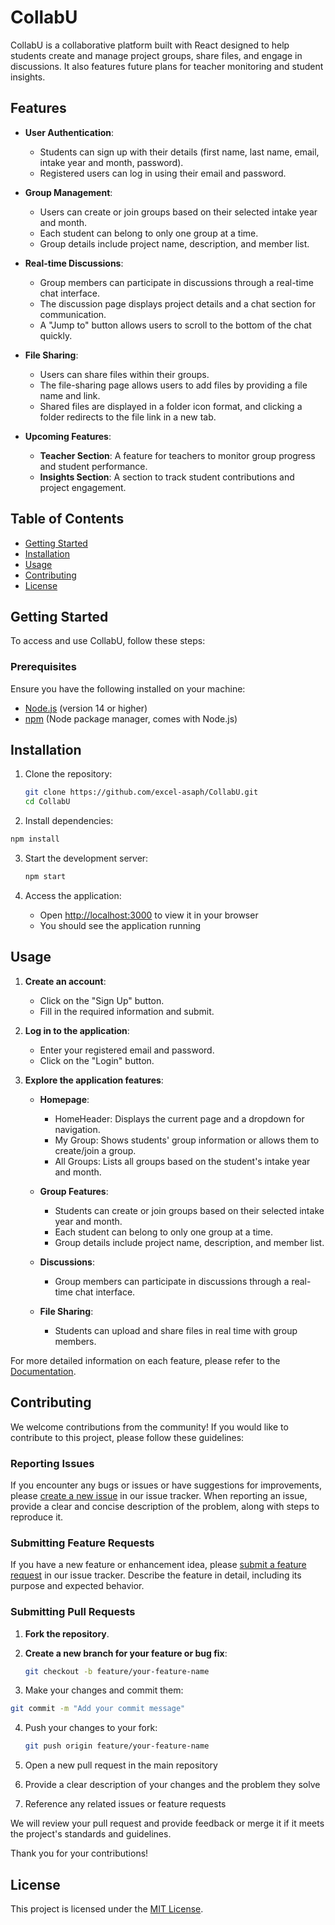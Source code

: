# CollabU

CollabU is a collaborative platform built with React designed to help students create and manage project groups, share files, and engage in discussions. It also features future plans for teacher monitoring and student insights.

## Features

- **User Authentication**: 
  - Students can sign up with their details (first name, last name, email, intake year and month, password).
  - Registered users can log in using their email and password.

- **Group Management**:
  - Users can create or join groups based on their selected intake year and month.
  - Each student can belong to only one group at a time.
  - Group details include project name, description, and member list.

- **Real-time Discussions**:
  - Group members can participate in discussions through a real-time chat interface.
  - The discussion page displays project details and a chat section for communication.
  - A "Jump to" button allows users to scroll to the bottom of the chat quickly.

- **File Sharing**:
  - Users can share files within their groups.
  - The file-sharing page allows users to add files by providing a file name and link.
  - Shared files are displayed in a folder icon format, and clicking a folder redirects to the file link in a new tab.

- **Upcoming Features**:
  - **Teacher Section**: A feature for teachers to monitor group progress and student performance.
  - **Insights Section**: A section to track student contributions and project engagement.

## Table of Contents

- [Getting Started](#getting-started)
- [Installation](#installation)
- [Usage](#usage)
- [Contributing](#contributing)
- [License](#license)

## Getting Started

To access and use CollabU, follow these steps:

### Prerequisites

Ensure you have the following installed on your machine:
- [Node.js](https://nodejs.org/) (version 14 or higher)
- [npm](https://www.npmjs.com/) (Node package manager, comes with Node.js)

## Installation

1. Clone the repository:

   ```bash
   git clone https://github.com/excel-asaph/CollabU.git
   cd CollabU
   
2. Install dependencies:

  ```bash
  npm install
  ```

3. Start the development server:
   ```bash
   npm start
   ```

4. Access the application:
   - Open [http://localhost:3000](http://localhost:3000) to view it in your browser
   - You should see the application running

## Usage

1. **Create an account**:
   - Click on the "Sign Up" button.
   - Fill in the required information and submit.

2. **Log in to the application**:
   - Enter your registered email and password.
   - Click on the "Login" button.

3. **Explore the application features**:
   - **Homepage**: 
     - HomeHeader: Displays the current page and a dropdown for navigation.
     - My Group: Shows students' group information or allows them to create/join a group.
     - All Groups: Lists all groups based on the student's intake year and month.

   - **Group Features**:
     - Students can create or join groups based on their selected intake year and month.
     - Each student can belong to only one group at a time.
     - Group details include project name, description, and member list.

   - **Discussions**:
     - Group members can participate in discussions through a real-time chat interface.

   - **File Sharing**:
     - Students can upload and share files in real time with group members.
       
For more detailed information on each feature, please refer to the [Documentation](link-to-documentation).

## Contributing

We welcome contributions from the community! If you would like to contribute to this project, please follow these guidelines:

### Reporting Issues

If you encounter any bugs or issues or have suggestions for improvements, please [create a new issue](link-to-issue-tracker) in our issue tracker. When reporting an issue, provide a clear and concise description of the problem, along with steps to reproduce it.

### Submitting Feature Requests

If you have a new feature or enhancement idea, please [submit a feature request](link-to-issue-tracker) in our issue tracker. Describe the feature in detail, including its purpose and expected behavior.

### Submitting Pull Requests

1. **Fork the repository**.

2. **Create a new branch for your feature or bug fix**:
   ```bash
   git checkout -b feature/your-feature-name
   ```
   
3. Make your changes and commit them:
  ```bash
  git commit -m "Add your commit message"
  ```

4. Push your changes to your fork:
   ```bash
   git push origin feature/your-feature-name
   ```

5. Open a new pull request in the main repository

6. Provide a clear description of your changes and the problem they solve

7. Reference any related issues or feature requests

We will review your pull request and provide feedback or merge it if it meets the project's standards and guidelines.

Thank you for your contributions!

## License

This project is licensed under the [MIT License](LICENSE).
